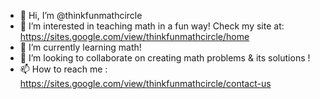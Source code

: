 - 👋 Hi, I’m @thinkfunmathcircle
- 👀 I’m interested in teaching math in a fun way! Check my site at: https://sites.google.com/view/thinkfunmathcircle/home
- 🌱 I’m currently learning math!
- 💞️ I’m looking to collaborate on creating math problems & its solutions ! 
- 📫 How to reach me : https://sites.google.com/view/thinkfunmathcircle/contact-us

<!---
thinkfunmathcircle/thinkfunmathcircle is a ✨ special ✨ repository because its `README.md` (this file) appears on your GitHub profile.
You can click the Preview link to take a look at your changes.
--->

